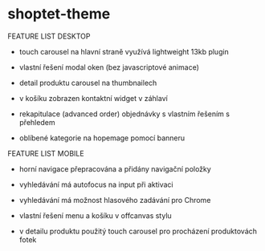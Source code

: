 # shoptet-theme
 
FEATURE LIST DESKTOP

- touch carousel na hlavní straně využívá lightweight 13kb plugin 

- vlastní řešení modal oken (bez javascriptové animace)

- detail produktu carousel na thumbnailech

- v košíku zobrazen kontaktní widget v záhlaví

- rekapitulace (advanced order) objednávky s vlastním řešením s přehledem

- oblíbené kategorie na hopemage pomocí banneru

FEATURE LIST MOBILE

- horní navigace přepracována a přidány navigační položky

- vyhledávání má autofocus na input při aktivaci

- vyhledávání má možnost hlasového zadávání pro Chrome

- vlastní řešení menu a košíku v offcanvas stylu

- v detailu produktu použitý touch carousel pro procházení produktovách fotek

